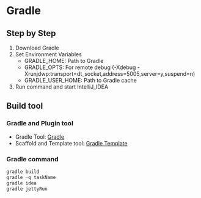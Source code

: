 # Gradle

## Step by Step

1. Download Gradle
2. Set Environment Variables
    - GRADLE_HOME: Path to Gradle
    - GRADLE_OPTS: For remote debug (-Xdebug -Xrunjdwp:transport=dt_socket,address=5005,server=y,suspend=n)
    - GRADLE_USER_HOME: Path to Gradle cache
3. Run command and start IntelliJ_IDEA

## Build tool

### Gradle and Plugin tool

- Gradle Tool: [Gradle](http://gradle.org/)
- Scaffold and Template tool: [Gradle Template](http://cjstehno.github.io/gradle-templates/)

### Gradle command

~~~ gradle
gradle build
gradle -q taskName
gradle idea
gradle jettyRun
~~~